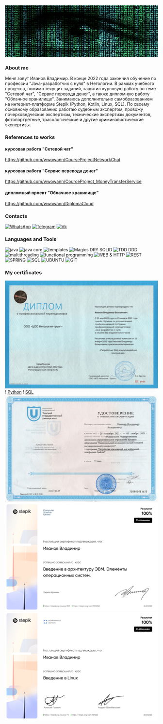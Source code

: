 ![Header](https://github.com/wwowann/wwowann/blob/main/assets/new_foto.png)

### About me
Меня зовут Иванов Владимир. В конце 2022 года закончил обучение по профессии "Java-разработчик с нуля" в Нетологии.  В рамках учебного процесса, помимо текущих заданий, защитил курсовую работу по теме "Сетевой чат", "Сервис перевода денег", а также дипломную работу "Облачное хранилище". 
Занимаюсь дополнительно самобразованием на интернет-платформе Stepik (Python, Kotlin, Linux, SQL).
По своему основному образованию работаю судебным экспертом, провожу почерковедческие экспертизы, технические экспертизы документов, фотопортретные, трасологические и другие криминалистические экспертизы.

### References to works
#### курсовая работа "Сетевой чат"
https://github.com/wwowann/CourseProjectNetworkChat

#### курсовая работа "Сервис перевода денег"
https://github.com/wwowann/CourceProject_MoneyTransferService

#### дипломный проект "Облачное хранилище"
https://github.com/wwowann/DiplomaCloud

### Contacts
[ ![WhatsApp](https://img.shields.io/badge/whatsapp-85877C?style=for-the-badge&logo=whatsapp)](https://api.whatsapp.com/send?phone=89533795363)
[ ![Telegram](https://img.shields.io/badge/telegram-85877C?style=for-the-badge&logo=telegram)](https://t.me/wwowann)
[ ![Vk](https://img.shields.io/badge/vk-85877C?style=for-the-badge&logo=vk&logoColor=0950F4)](
https://vk.com/id29778310)

### Languages and Tools

![java](https://img.shields.io/badge/java-04859D?style=for-the-badge&logo=Java)
![java core](https://img.shields.io/badge/java_core-04859D?style=for-the-badge&logo=Core)
![templates](https://img.shields.io/badge/templates-04859D?style=for-the-badge&logo=java)
![Magics DRY SOLID](https://img.shields.io/badge/Magics_DRY_SOLID-04859D?style=for-the-badge&logo=solid)
![TDD DDD](https://img.shields.io/badge/TDD_DDD-04859D?style=for-the-badge&logo=tdd)
![multithreading](https://img.shields.io/badge/multithreading-04859D?style=for-the-badge&logo=java)
![functional programming](https://img.shields.io/badge/functional_programming-04859D?style=for-the-badge&logo=java)
![WEB & HTTP](https://img.shields.io/badge/WEB_&_HTTP-04859D?style=for-the-badge&logo=java)
![REST](https://img.shields.io/badge/REST-04859D?style=for-the-badge&logo=rest)
![SPRING](https://img.shields.io/badge/SPRING-04859D?style=for-the-badge&logo=spring)
![SQL](https://img.shields.io/badge/SQL-04859D?style=for-the-badge&logo=mysql&logoColor=FF7C00)
![UBUNTU](https://img.shields.io/badge/UBUNTU-04859D?style=for-the-badge&logo=Ubuntu)
![GIT](https://img.shields.io/badge/GIT-04859D?style=for-the-badge&logo=git)

### My certificates
![Java_developer](https://github.com/wwowann/wwowann/blob/main/assets/%D0%94%D0%B8%D0%BF%D0%BB%D0%BE%D0%BC%20Java-%D1%80%D0%B0%D0%B7%D1%80%D0%B0%D0%B1%D0%BE%D1%82%D1%87%D0%B8%D0%BA%20%D1%81%20%D0%BD%D1%83%D0%BB%D1%8F-1.png)
! [Python](https://github.com/wwowann/wwowann/blob/main/assets/stepik_python_prodv-1.png)
! [SQL](https://github.com/wwowann/wwowann/blob/main/assets/SQL.png)
![Android_developer](https://github.com/wwowann/sertificates/blob/master/%D0%A2%D0%93%D0%A3%20Android.jpg)
![Elements of operating systems](https://github.com/wwowann/wwowann/blob/main/assets/%D0%B2%D0%B2%D0%B5%D0%B4%D0%B5%D0%BD%D0%B8%D0%B5%20%D0%B2%20%D0%B0%D1%80%D1%85%D0%B8%D1%82%D0%B5%D0%BA%D1%82%D1%83%D1%80%D1%83%20%D0%AD%D0%92%D0%9C-1.png)
![Linux](https://github.com/wwowann/wwowann/blob/main/assets/%D0%92%D0%B2%D0%B5%D0%B4%D0%B5%D0%BD%D0%B8%D0%B5%20%D0%B2%20Linux.png)